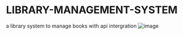 # LIBRARY-MANAGEMENT-SYSTEM
a library system to manage books with api intergration
![image](https://github.com/user-attachments/assets/d4e62f93-8dc4-4a80-82c4-71feb8a0eb15)

